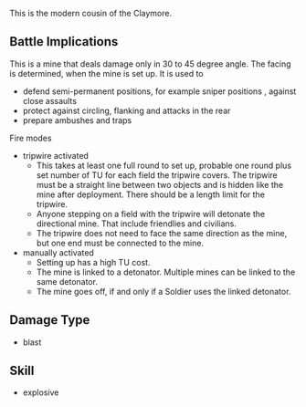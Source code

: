 This is the modern cousin of the Claymore.

## Battle Implications

This is a mine that deals damage only in 30 to 45 degree angle. The
facing is determined, when the mine is set up. It is used to

- defend semi-permanent positions, for example sniper positions ,
  against close assaults
- protect against circling, flanking and attacks in the rear
- prepare ambushes and traps

Fire modes

- tripwire activated
  - This takes at least one full round to set up, probable one round
    plus set number of TU for each field the tripwire covers. The
    tripwire must be a straight line between two objects and is hidden
    like the mine after deployment. There should be a length limit for
    the tripwire.
  - Anyone stepping on a field with the tripwire will detonate the
    directional mine. That include friendlies and civilians.
  - The tripwire does not need to face the same direction as the mine,
    but one end must be connected to the mine.
- manually activated
  - Setting up has a high TU cost.
  - The mine is linked to a detonator. Multiple mines can be linked to
    the same detonator.
  - The mine goes off, if and only if a Soldier uses the linked
    detonator.

## Damage Type

- blast

## Skill

- explosive